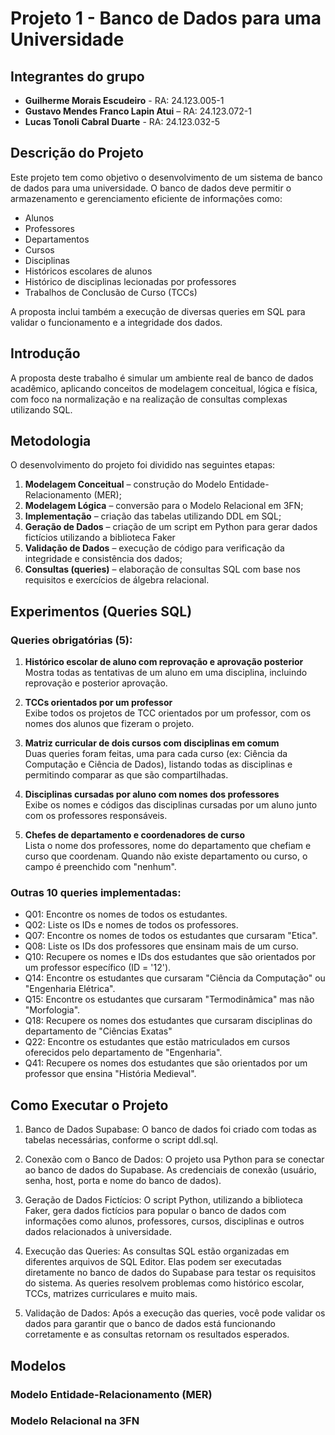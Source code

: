 # Projeto 1 - Banco de Dados para uma Universidade

## Integrantes do grupo
- **Guilherme Morais Escudeiro** - RA: 24.123.005-1
- **Gustavo Mendes Franco Lapin Atui** – RA: 24.123.072-1
- **Lucas Tonoli Cabral Duarte** - RA: 24.123.032-5


## Descrição do Projeto

Este projeto tem como objetivo o desenvolvimento de um sistema de banco de dados para uma universidade. O banco de dados deve permitir o armazenamento e gerenciamento eficiente de informações como:

- Alunos
- Professores
- Departamentos
- Cursos
- Disciplinas
- Históricos escolares de alunos
- Histórico de disciplinas lecionadas por professores
- Trabalhos de Conclusão de Curso (TCCs)

A proposta inclui também a execução de diversas queries em SQL para validar o funcionamento e a integridade dos dados.

## Introdução

A proposta deste trabalho é simular um ambiente real de banco de dados acadêmico, aplicando conceitos de modelagem conceitual, lógica e física, com foco na normalização e na realização de consultas complexas utilizando SQL.

## Metodologia

O desenvolvimento do projeto foi dividido nas seguintes etapas:

1. **Modelagem Conceitual** – construção do Modelo Entidade-Relacionamento (MER);
2. **Modelagem Lógica** – conversão para o Modelo Relacional em 3FN;
3. **Implementação** – criação das tabelas utilizando DDL em SQL;
4. **Geração de Dados** – criação de um script em Python para gerar dados fictícios utilizando a biblioteca Faker
5. **Validação de Dados** – execução de código para verificação da integridade e consistência dos dados;
6. **Consultas (queries)** – elaboração de consultas SQL com base nos requisitos e exercícios de álgebra relacional.

## Experimentos (Queries SQL)

### Queries obrigatórias (5):

1. **Histórico escolar de aluno com reprovação e aprovação posterior**  
   Mostra todas as tentativas de um aluno em uma disciplina, incluindo reprovação e posterior aprovação.

2. **TCCs orientados por um professor**  
   Exibe todos os projetos de TCC orientados por um professor, com os nomes dos alunos que fizeram o projeto.

3. **Matriz curricular de dois cursos com disciplinas em comum**  
   Duas queries foram feitas, uma para cada curso (ex: Ciência da Computação e Ciência de Dados), listando todas as disciplinas e permitindo comparar as que são compartilhadas.

4. **Disciplinas cursadas por aluno com nomes dos professores**  
   Exibe os nomes e códigos das disciplinas cursadas por um aluno junto com os professores responsáveis.

5. **Chefes de departamento e coordenadores de curso**  
   Lista o nome dos professores, nome do departamento que chefiam e curso que coordenam. Quando não existe departamento ou curso, o campo é preenchido com "nenhum".

### Outras 10 queries implementadas:

- Q01: Encontre os nomes de todos os estudantes.
- Q02: Liste os IDs e nomes de todos os professores.
- Q07: Encontre os nomes de todos os estudantes que cursaram "Etica".
- Q08: Liste os IDs dos professores que ensinam mais de um curso.
- Q10: Recupere os nomes e IDs dos estudantes que são orientados por um professor específico (ID = '12').
- Q14: Encontre os estudantes que cursaram "Ciência da Computação" ou "Engenharia Elétrica".
- Q15: Encontre os estudantes que cursaram "Termodinâmica" mas não "Morfologia".
- Q18: Recupere os nomes dos estudantes que cursaram disciplinas do departamento de "Ciências Exatas"
- Q22: Encontre os estudantes que estão matriculados em cursos oferecidos pelo departamento de "Engenharia".
- Q41: Recupere os nomes dos estudantes que são orientados por um professor que ensina "História Medieval".

## Como Executar o Projeto

1. Banco de Dados Supabase:
O banco de dados foi criado com todas as tabelas necessárias, conforme o script ddl.sql.

2. Conexão com o Banco de Dados:
O projeto usa Python para se conectar ao banco de dados do Supabase. As credenciais de conexão (usuário, senha, host, porta e nome do banco de dados).

3. Geração de Dados Fictícios:
O script Python, utilizando a biblioteca Faker, gera dados fictícios para popular o banco de dados com informações como alunos, professores, cursos, disciplinas e outros dados relacionados à universidade.

4. Execução das Queries:
As consultas SQL estão organizadas em diferentes arquivos de SQL Editor. Elas podem ser executadas diretamente no banco de dados do Supabase para testar os requisitos do sistema. As queries resolvem problemas como histórico escolar, TCCs, matrizes curriculares e muito mais.

5. Validação de Dados:
Após a execução das queries, você pode validar os dados para garantir que o banco de dados está funcionando corretamente e as consultas retornam os resultados esperados.

## Modelos

### Modelo Entidade-Relacionamento (MER)

### Modelo Relacional na 3FN
